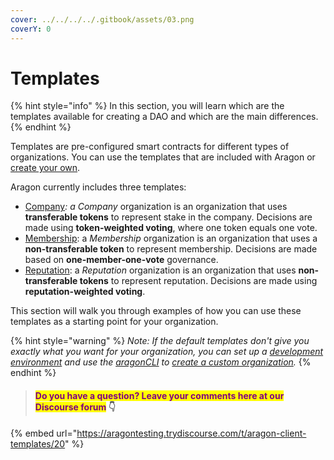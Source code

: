 ```yaml
---
cover: ../../../../.gitbook/assets/03.png
coverY: 0
---
```


# Templates

{% hint style="info" %}
In this section, you will learn which are the templates available for creating a DAO and which are the main differences.
{% endhint %}

Templates are pre-configured smart contracts for different types of organizations. You can use the templates that are included with Aragon or [create your own](https://github.com/aragon/dao-templates).&#x20;

Aragon currently includes three templates:

* [Company](use-company-template.md)_: a_ _Company_ organization is an organization that uses **transferable tokens** to represent stake in the company. Decisions are made using **token-weighted voting**, where one token equals one vote.
* [Membership](use-membership-template.md): a _Membership_ organization is an organization that uses a **non-transferable token** to represent membership. Decisions are made based on **one-member-one-vote** governance.
* [Reputation](page-1.md): a _Reputation_ organization is an organization that uses **non-transferable tokens** to represent reputation. Decisions are made using **reputation-weighted voting**.

This section will walk you through examples of how you can use these templates as a starting point for your organization.

{% hint style="warning" %}
_Note: If the default templates don't give you exactly what you want for your organization, you can set up a_ [_development environment_](https://hack.aragon.org/docs/getting-started#environment-setup) _and use the_ [_aragonCLI_](https://hack.aragon.org/docs/cli-intro) _to_ [_create a custom organization_](https://hack.aragon.org/docs/guides-custom-deploy)_._
{% endhint %}



> #### <mark style="color:purple;">Do you have a question? Leave your comments here at our Discourse forum</mark> 👇

{% embed url="https://aragontesting.trydiscourse.com/t/aragon-client-templates/20" %}
